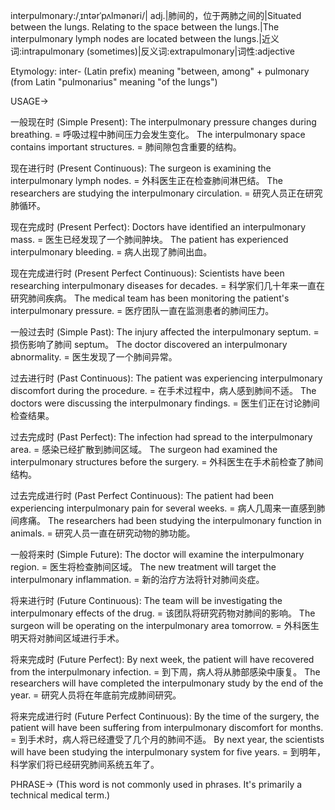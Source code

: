 interpulmonary:/ˌɪntərˈpʌlmənəri/| adj.|肺间的，位于两肺之间的|Situated between the lungs.  Relating to the space between the lungs.|The interpulmonary lymph nodes are located between the lungs.|近义词:intrapulmonary (sometimes)|反义词:extrapulmonary|词性:adjective

Etymology:
inter- (Latin prefix) meaning "between, among" + pulmonary (from Latin "pulmonarius" meaning "of the lungs")

USAGE->

一般现在时 (Simple Present):
The interpulmonary pressure changes during breathing. = 呼吸过程中肺间压力会发生变化。
The interpulmonary space contains important structures. = 肺间隙包含重要的结构。


现在进行时 (Present Continuous):
The surgeon is examining the interpulmonary lymph nodes. = 外科医生正在检查肺间淋巴结。
The researchers are studying the interpulmonary circulation. = 研究人员正在研究肺循环。


现在完成时 (Present Perfect):
Doctors have identified an interpulmonary mass. = 医生已经发现了一个肺间肿块。
The patient has experienced interpulmonary bleeding. = 病人出现了肺间出血。


现在完成进行时 (Present Perfect Continuous):
Scientists have been researching interpulmonary diseases for decades. = 科学家们几十年来一直在研究肺间疾病。
The medical team has been monitoring the patient's interpulmonary pressure. = 医疗团队一直在监测患者的肺间压力。


一般过去时 (Simple Past):
The injury affected the interpulmonary septum. = 损伤影响了肺间 septum。
The doctor discovered an interpulmonary abnormality. = 医生发现了一个肺间异常。


过去进行时 (Past Continuous):
The patient was experiencing interpulmonary discomfort during the procedure. =  在手术过程中，病人感到肺间不适。
The doctors were discussing the interpulmonary findings. = 医生们正在讨论肺间检查结果。


过去完成时 (Past Perfect):
The infection had spread to the interpulmonary area. = 感染已经扩散到肺间区域。
The surgeon had examined the interpulmonary structures before the surgery. = 外科医生在手术前检查了肺间结构。


过去完成进行时 (Past Perfect Continuous):
The patient had been experiencing interpulmonary pain for several weeks. = 病人几周来一直感到肺间疼痛。
The researchers had been studying the interpulmonary function in animals. = 研究人员一直在研究动物的肺功能。


一般将来时 (Simple Future):
The doctor will examine the interpulmonary region. = 医生将检查肺间区域。
The new treatment will target the interpulmonary inflammation. = 新的治疗方法将针对肺间炎症。


将来进行时 (Future Continuous):
The team will be investigating the interpulmonary effects of the drug. = 该团队将研究药物对肺间的影响。
The surgeon will be operating on the interpulmonary area tomorrow. = 外科医生明天将对肺间区域进行手术。


将来完成时 (Future Perfect):
By next week, the patient will have recovered from the interpulmonary infection. = 到下周，病人将从肺部感染中康复。
The researchers will have completed the interpulmonary study by the end of the year. = 研究人员将在年底前完成肺间研究。


将来完成进行时 (Future Perfect Continuous):
By the time of the surgery, the patient will have been suffering from interpulmonary discomfort for months. = 到手术时，病人将已经遭受了几个月的肺间不适。
By next year, the scientists will have been studying the interpulmonary system for five years. = 到明年，科学家们将已经研究肺间系统五年了。


PHRASE->
(This word is not commonly used in phrases.  It's primarily a technical medical term.)


